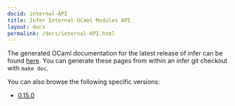 ```yaml
---
docid: internal-API
title: Infer Internal OCaml Modules API
layout: docs
permalink: /docs/internal-API.html
---
```


The generated OCaml documentation for the latest release of infer can be found [here](/static/odoc/latest/index.html). You can generate these pages from within an infer git checkout with `make doc`.

You can also browse the following specific versions:
- [0.15.0](/static/odoc/0.15.0/index.html)
